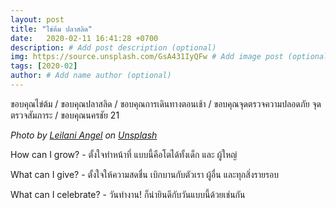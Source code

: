 ```yaml
---
layout: post
title: "ไข่ต้ม ปลาสลิด"
date:   2020-02-11 16:41:28 +0700
description: # Add post description (optional)
img: https://source.unsplash.com/GsA431IyQFw # Add image post (optional)
tags: [2020-02]
author: # Add name author (optional)
---
```

ขอบคุณไข่ต้ม / ขอบคุณปลาสลิด / ขอบคุณการเดินทางตอนเช้า / ขอบคุณจุดตรวจความปลอดภัย จุดตรวจสัมภาระ / ขอบคุณนครชัย 21

*Photo by [Leilani Angel](https://unsplash.com/@leilaniangel) on [Unsplash](https://unsplash.com)*

<i class="fa fa-child" style="color:plum"></i>

How can I grow? - ตั้งใจทำหน้าที่ แบบนี้คือโตได้ทั้งเด็ก และ ผู้ใหญ่

What can I give? - ตั้งใจให้ความสดชื่น เบิกบานกับตัวเรา ผู้อื่น และทุกสิ่งรายรอบ

What can I celebrate? - วันทำงาน! ก็น่ายินดีกับวันแบบนี้ด้วยเช่นกัน
